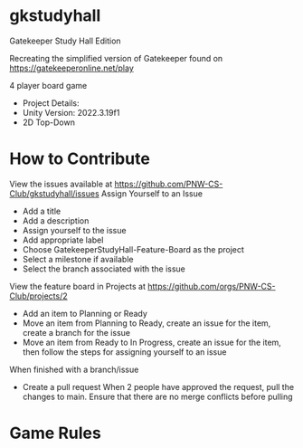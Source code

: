 # gkstudyhall
Gatekeeper Study Hall Edition

Recreating the simplified version of Gatekeeper found on https://gatekeeperonline.net/play

4 player board game 



- Project Details:
- Unity Version: 2022.3.19f1
- 2D Top-Down

# How to Contribute

View the issues available at https://github.com/PNW-CS-Club/gkstudyhall/issues
Assign Yourself to an Issue
- Add a title
- Add a description
- Assign yourself to the issue
- Add appropriate label
- Choose GatekeeperStudyHall-Feature-Board as the project
- Select a milestone if available
- Select the branch associated with the issue

View the feature board in Projects at https://github.com/orgs/PNW-CS-Club/projects/2
- Add an item to Planning or Ready
- Move an item from Planning to Ready, create an issue for the item, create a branch for the issue
- Move an item from Ready to In Progress, create an issue for the item, then follow the steps for assigning yourself to an issue

When finished with a branch/issue
- Create a pull request
When 2 people have approved the request, pull the changes to main. Ensure that there are no merge conflicts before pulling

# Game Rules
